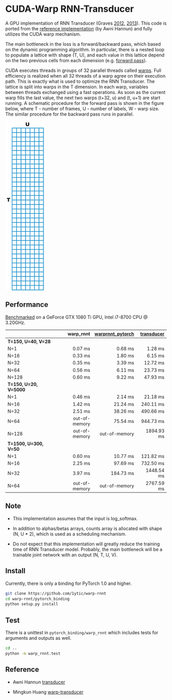 # CUDA-Warp RNN-Transducer
A GPU implementation of RNN Transducer (Graves [2012](https://arxiv.org/abs/1211.3711), [2013](https://arxiv.org/abs/1303.5778)).
This code is ported from the [reference implementation](https://github.com/awni/transducer/blob/master/ref_transduce.py) (by Awni Hannun)
and fully utilizes the CUDA warp mechanism.

The main bottleneck in the loss is a forward/backward pass, which based on the dynamic programming algorithm.
In particular, there is a nested loop to populate a lattice with shape (T, U),
and each value in this lattice depend on the two previous cells from each dimension (e.g. [forward pass](https://github.com/awni/transducer/blob/6b37e98c21551c7ed2181e2f526053bae8ae94d2/ref_transduce.py#L56)).

CUDA executes threads in groups of 32 parallel threads called [warps](https://docs.nvidia.com/cuda/cuda-c-programming-guide/index.html#simt-architecture).
Full efficiency is realized when all 32 threads of a warp agree on their execution path.
This is exactly what is used to optimize the RNN Transducer. The lattice is split into warps in the T dimension.
In each warp, variables between threads exchanged using a fast operations.
As soon as the current warp fills the last value, the next two warps (t+32, u) and (t, u+1) are start running. 
A schematic procedure for the forward pass is shown in the figure below, where T - number of frames, U - number of labels, W - warp size.
The similar procedure for the backward pass runs in parallel.

![](lattice.gif)


## Performance
[Benchmarked](pytorch_binding/benchmark.py) on a GeForce GTX 1080 Ti GPU, Intel i7-8700 CPU @ 3.20GHz.

|                         |    warp_rnnt    | [warprnnt_pytorch](https://github.com/HawkAaron/warp-transducer/tree/master/pytorch_binding) | [transducer](https://github.com/awni/transducer) |
| :---------------------- | ------------------: | ------------------: | ------------------: |
|  **T=150, U=40, V=28**  | 
|         N=1             |       0.07 ms       |       0.68 ms       |       1.28 ms       |
|         N=16            |       0.33 ms       |       1.80 ms       |       6.15 ms       |
|         N=32            |       0.35 ms       |       3.39 ms       |      12.72 ms       |
|         N=64            |       0.56 ms       |       6.11 ms       |      23.73 ms       |
|         N=128           |       0.60 ms       |       9.22 ms       |      47.93 ms       |
| **T=150, U=20, V=5000** |
|         N=1             |       0.46 ms       |       2.14 ms       |      21.18 ms       |
|         N=16            |       1.42 ms       |      21.24 ms       |     240.11 ms       |
|         N=32            |       2.51 ms       |      38.26 ms       |     490.66 ms       |
|         N=64            |    out-of-memory    |      75.54 ms       |     944.73 ms       |
|         N=128           |    out-of-memory    |    out-of-memory    |    1894.93 ms       |
| **T=1500, U=300, V=50** |
|         N=1             |       0.60 ms       |      10.77 ms       |     121.82 ms       |
|         N=16            |       2.25 ms       |      97.69 ms       |     732.50 ms       |
|         N=32            |       3.97 ms       |     184.73 ms       |    1448.54 ms       |
|         N=64            |    out-of-memory    |     out-of-memory   |    2767.59 ms       |


## Note
- This implementation assumes that the input is log_softmax.

- In addition to alphas/betas arrays, counts array is allocated with shape (N, U * 2), which is used as a scheduling mechanism.

- Do not expect that this implementation will greatly reduce the training time of RNN Transducer model. Probably, the main bottleneck will be a trainable joint network with an output (N, T, U, V).


## Install
Currently, there is only a binding for PyTorch 1.0 and higher.

```bash
git clone https://github.com/1ytic/warp-rnnt
cd warp-rnnt/pytorch_binding
python setup.py install
```

## Test
There is a unittest in `pytorch_binding/warp_rnnt` which includes tests for arguments and outputs as well.

```bash
cd ..
python -m warp_rnnt.test
```

## Reference
- Awni Hannun [transducer](https://github.com/awni/transducer)

- Mingkun Huang [warp-transducer](https://github.com/HawkAaron/warp-transducer)